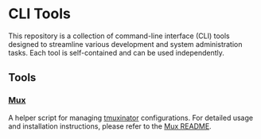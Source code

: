 # CLI Tools

This repository is a collection of command-line interface (CLI) tools designed to streamline various development and system administration tasks. Each tool is self-contained and can be used independently.

## Tools

### [Mux](./mux)
A helper script for managing [tmuxinator](https://github.com/tmuxinator/tmuxinator) configurations.
For detailed usage and installation instructions, please refer to the [Mux README](./mux/README.md).
